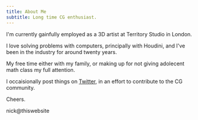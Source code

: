 ```yaml
---
title: About Me
subtitle: Long time CG enthusiast.
---
```


I'm currently gainfully employed as a 3D artist at Territory Studio in London.

I love solving problems with computers, principally with Houdini, and I've been in the industry for around twenty years.

My free time either with my family, or making up for not giving adolecent math class my full attention.

I occaisionally post things on [Twitter](https://twitter.com/FridayMarch26th), in an effort to contribute to the CG community.

Cheers.

nick@thiswebsite